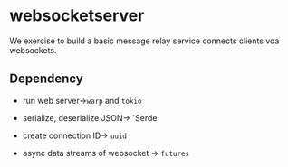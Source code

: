 # websocketserver

We exercise to build a basic message relay service connects clients voa websockets.

## Dependency

* run web server->`warp` and `tokio`

* serialize, deserialize JSON-> `Serde

* create connection ID-> `uuid`

* async data streams of websocket -> `futures`